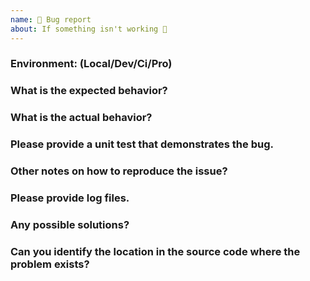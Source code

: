 ```yaml
---
name: 🐜 Bug report
about: If something isn't working 🔧
---
```

### Environment: (Local/Dev/Ci/Pro)

### What is the expected behavior?

### What is the actual behavior?

### Please provide a unit test that demonstrates the bug.

### Other notes on how to reproduce the issue?

### Please provide log files.

### Any possible solutions?

### Can you identify the location in the source code where the problem exists?

